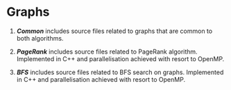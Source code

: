 # Graphs

1. ***Common*** includes source files related to graphs that are common to both algorithms.

2. ***PageRank*** includes source files related to PageRank algorithm. Implemented in C++ and parallelisation achieved with resort to OpenMP.

3. ***BFS*** includes source files related to BFS search on graphs. Implemented in C++ and parallelisation achieved with resort to OpenMP.

